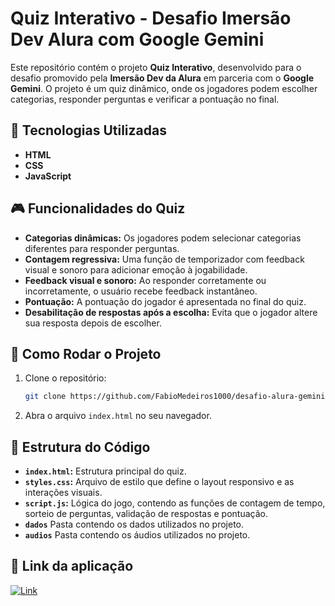 # Quiz Interativo - Desafio Imersão Dev Alura com Google Gemini

Este repositório contém o projeto **Quiz Interativo**, desenvolvido para o desafio promovido pela **Imersão Dev da Alura** em parceria com o **Google Gemini**. O projeto é um quiz dinâmico, onde os jogadores podem escolher categorias, responder perguntas e verificar a pontuação no final.
## 🚀 Tecnologias Utilizadas

- **HTML**
- **CSS**
- **JavaScript**

## 🎮 Funcionalidades do Quiz

- **Categorias dinâmicas:** Os jogadores podem selecionar categorias diferentes para responder perguntas.
- **Contagem regressiva:** Uma função de temporizador com feedback visual e sonoro para adicionar emoção à jogabilidade.
- **Feedback visual e sonoro:** Ao responder corretamente ou incorretamente, o usuário recebe feedback instantâneo.
- **Pontuação:** A pontuação do jogador é apresentada no final do quiz.
- **Desabilitação de respostas após a escolha:** Evita que o jogador altere sua resposta depois de escolher.

## 🎯 Como Rodar o Projeto

1. Clone o repositório:
   ```bash
   git clone https://github.com/FabioMedeiros1000/desafio-alura-gemini-quiz.git
   ```

2. Abra o arquivo `index.html` no seu navegador.

## 📑 Estrutura do Código

- **`index.html`:** Estrutura principal do quiz.
- **`styles.css`:** Arquivo de estilo que define o layout responsivo e as interações visuais.
- **`script.js`:** Lógica do jogo, contendo as funções de contagem de tempo, sorteio de perguntas, validação de respostas e pontuação.
- **`dados`** Pasta contendo os dados utilizados no projeto.
- **`audios`** Pasta contendo os áudios utilizados no projeto.

## 📍 Link da aplicação

[![Link](https://img.shields.io/badge/🔗-Demonstração-blue)](https://desafio-alura-gemini-quiz.vercel.app/)
